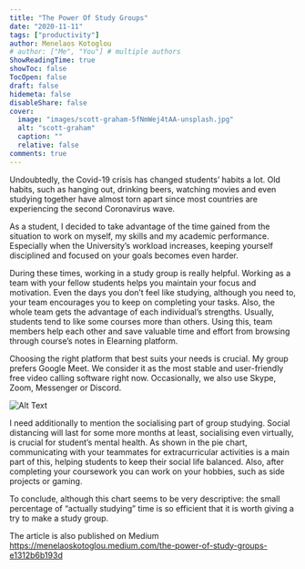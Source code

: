```yaml
---
title: "The Power Of Study Groups"
date: "2020-11-11"
tags: ["productivity"]
author: Menelaos Kotoglou
# author: ["Me", "You"] # multiple authors
ShowReadingTime: true
showToc: false
TocOpen: false
draft: false
hidemeta: false
disableShare: false
cover:
  image: "images/scott-graham-5fNmWej4tAA-unsplash.jpg"
  alt: "scott-graham"
  caption: ""
  relative: false
comments: true
---
```


Undoubtedly, the Covid-19 crisis has changed students’ habits a lot. Old habits,
such as hanging out, drinking beers, watching movies and even studying together
have almost torn apart since most countries are experiencing the second
Coronavirus wave.

As a student, I decided to take advantage of the time gained from the situation
to work on myself, my skills and my academic performance. Especially when the
University’s workload increases, keeping yourself disciplined and focused on
your goals becomes even harder.

During these times, working in a study group is really helpful. Working as a
team with your fellow students helps you maintain your focus and motivation.
Even the days you don’t feel like studying, although you need to, your team
encourages you to keep on completing your tasks. Also, the whole team gets the
advantage of each individual’s strengths. Usually, students tend to like some
courses more than others. Using this, team members help each other and save
valuable time and effort from browsing through course’s notes in Elearning
platform.

Choosing the right platform that best suits your needs is crucial. My group
prefers Google Meet. We consider it as the most stable and user-friendly free
video calling software right now. Occasionally, we also use Skype, Zoom,
Messenger or Discord.

![Alt Text](https://dev-to-uploads.s3.amazonaws.com/i/enlzh67lywsav792c7bu.jpg)

I need additionally to mention the socialising part of group studying. Social
distancing will last for some more months at least, socialising even virtually,
is crucial for student’s mental health. As shown in the pie chart, communicating
with your teammates for extracurricular activities is a main part of this,
helping students to keep their social life balanced. Also, after completing your
coursework you can work on your hobbies, such as side projects or gaming.

To conclude, although this chart seems to be very descriptive: the small
percentage of “actually studying” time is so efficient that it is worth giving a
try to make a study group.

The article is also published on Medium
https://menelaoskotoglou.medium.com/the-power-of-study-groups-e1312b6b193d
